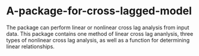# A-package-for-cross-lagged-model
The package can perform linear or nonlinear cross lag analysis from input data.     This package contains one method of linear cross lag ananlysis, three types of nonlinear cross lag analysis, as well as a function for determining linear relationships.
